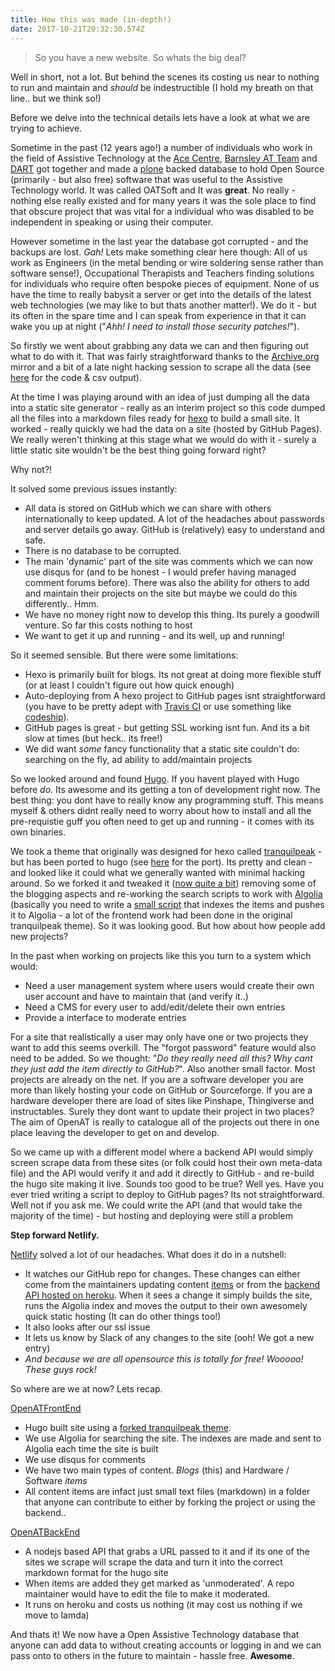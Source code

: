 ```yaml
---
title: How this was made (in-depth!)
date: 2017-10-21T20:32:30.574Z
---
```

> So you have a new website. So whats the big deal?

Well in short, not a lot. But behind the scenes its costing us near to nothing to run and maintain and _should_ be indestructible (I hold my breath on that line.. but we think so!)

Before we delve into the technical details lets have a look at what we are trying to achieve.

Sometime in the past (12 years ago!) a number of individuals who work in the field of Assistive Technology at the [Ace Centre](https://acecentre.org.uk), [Barnsley AT Team](https://barnsleyat.wordpress.com) and [DART](http://dart.se) got together and made a [plone](https://plone.org) backed database to hold Open Source (primarily - but also free) software that was useful to the Assistive Technology world. It was called OATSoft and It was **great**.  No really - nothing else really existed and for many years it was the sole place to find that obscure project that was vital for a individual who was disabled to be independent in speaking or using their computer. 

However sometime in the last year the database got corrupted - and the backups are lost. _Gah!_ Lets make something clear here though: All of us work as Engineers (in the metal bending or wire soldering sense rather than software sense!), Occupational Therapists and Teachers finding solutions for individuals who require often bespoke pieces of equipment. None of us have the time to really babysit a server or get into the details of the latest web technologies (we may like to but thats another matter!). We do it - but its often in the spare time and I can speak from experience in that it can wake you up at night ("_Ahh! I need to install those security patches!_"). 

So firstly we went about grabbing any data we can and then figuring out what to do with it. That was fairly straightforward thanks to the [Archive.org](https://web.archive.org/web/20110301000000*/oatsoft.org) mirror and a bit of a late night hacking session to scrape all the data (see [here](https://gist.github.com/willwade/d9d759d1911fb3f0d6ee7eade7f073f0) for the code & csv output). 

At the time I was playing around with an idea of just dumping all the data into a static site generator - really as an interim project so this code dumped all the files into a markdown files ready for [hexo](http://hexo.io) to build a small site. It worked - really quickly we had the data on a site (hosted by GitHub Pages). We really weren't thinking at this stage what we would do with it - surely a little static site wouldn't be the best thing going forward right?

Why not?!

It solved some previous issues instantly:

* All data is stored on GitHub which we can share with others internationally to keep updated. A lot of the headaches about passwords and server details go away. GitHub is (relatively) easy to understand and safe.
* There is no database to be corrupted.
* The main 'dynamic' part of the site was comments which we can now use disqus for (and to be honest - I would prefer having managed comment forums before). There was also the ability for others to add and maintain their projects on the site but maybe we could do this differently.. Hmm.
* We have no money right now to develop this thing. Its purely a goodwill venture. So far this costs nothing to host
* We want to get it up and running - and its well, up and running!

So it seemed sensible. But there were some limitations:

* Hexo is primarily built for blogs. Its not great at doing more flexible stuff (or at least I couldn't figure out how quick enough)
* Auto-deploying from A hexo project to GitHub pages isnt straightforward (you have to be pretty adept with [Travis CI](https://travis-ci.org) or use something like [codeship](http://codeship.com)). 
* GitHub pages is great - but getting SSL working isnt fun. And its a bit slow at times (but heck.. its free!)
* We did want _some_ fancy functionality that a static site couldn't do: searching on the fly, ad ability to add/maintain projects

So we looked around and found [Hugo](http://gohugo.io). If you havent played with Hugo before _do_. Its awesome and its getting a ton of development right now. The best thing: you dont have to really know any programming stuff. This means myself & others didnt really need to worry about how to install and all the pre-requistie guff you often need to get up and running - it comes with its own binaries. 

We took a theme that originally was designed for hexo called [tranquilpeak](https://github.com/LouisBarranqueiro/hexo-theme-tranquilpeak) - but has been ported to hugo  (see [here](https://github.com/kakawait/hugo-tranquilpeak-theme) for the port). Its pretty and clean - and looked like it could what we generally wanted with minimal hacking around. So we forked it and tweaked it ([now quite a bit](https://github.com/openassistive/hugo-tranquilpeak-theme)) removing some of the blogging aspects and re-working the search scripts to work with [Algolia](http://algolia.com) (basically you need to write a [small script](https://github.com/openassistive/OpenATFrontEnd/blob/master/scripts/algolia_index_items.js) that indexes the items and pushes it to Algolia - a lot of the frontend work had been done in the original tranquilpeak theme). So it was looking good. But how about how people add new projects?

In the past when working on projects like this you turn to a system which would:

* Need a user management system where users would create their own user account and have to maintain that (and verify it..)
* Need a CMS for every user to add/edit/delete their own entries
* Provide a interface to moderate entries

For a site that realistically a user may only have one or two projects they want to add this seems overkill. The "forgot password" feature would also need to be added. So we thought: "_Do they really need all this? Why cant they just add the item directly to GitHub?_".  Also another small factor. Most projects are already on the net. If you are a software developer you are more than likely hosting your code on GitHub or Sourceforge. If you are a hardware developer there are load of sites like Pinshape, Thingiverse and instructables. Surely they dont want to update their project in two places? The aim of OpenAT is really to catalogue all of the projects out there in one place leaving the developer to get on and develop. 

So we came up with a different model where a backend API would simply screen scrape data from these sites (or folk could host their own meta-data file) and the API would verify it and add it directly to GitHub - and re-build the hugo site making it live. Sounds too good to be true? Well yes. Have you ever tried writing a script to deploy to GitHub pages? Its not straightforward. Well not if you ask me. We could write the API (and that would take the majority of the time) - but hosting and deploying were still a problem

  **Step forward Netlify.**

[Netlify](https://www.netlify.com) solved a lot of our headaches. What does it do in a nutshell:

* It watches our GitHub repo for changes. These changes can either come from the maintainers updating content [items](https://github.com/openassistive/OpenATFrontEnd/tree/master/content/item) or from the [backend API hosted on heroku](http://api.openassistive.org/docs/v1/). When it sees a change it simply builds the site, runs the Algolia index and moves the output to their own awesomely quick static hosting (It can do other things too!)
* It also looks after our ssl issue
* It lets us know by Slack of any changes to the site (ooh! We got a new entry)
* _And because we are all opensource this is totally for free! Wooooo! These guys rock!_

So where are we at now? Lets recap.

[OpenATFrontEnd](http://github.com/openassistive/OpenATFrontEnd)

* Hugo built site using a [forked tranquilpeak theme](https://github.com/openassistive/hugo-tranquilpeak-theme). 
* We use Algolia for searching the site. The indexes are made and sent to Algolia each time the site is built
* We use disqus for comments
* We have two main types of content. _Blogs_ (this) and Hardware / Software _items_
* All content items are infact just small text files (markdown) in a folder that anyone can contribute to either by forking the project or using the backend..

[OpenATBackEnd](http://github.com/openassistive/OpenATBackEnd)

* A nodejs based API that grabs a URL passed to it and if its one of the sites we scrape will scrape the data and turn it into the correct markdown format for the hugo site
* When items are added they get marked as 'unmoderated'. A repo maintainer would have to edit the file to make it moderated. 
* It runs on heroku and costs us nothing (it may cost us nothing if we move to lamda)

And thats it! We now have a Open Assistive Technology database that anyone can add data to without creating accounts or logging in and we can pass onto to others in the future to maintain - hassle free. **Awesome**.
